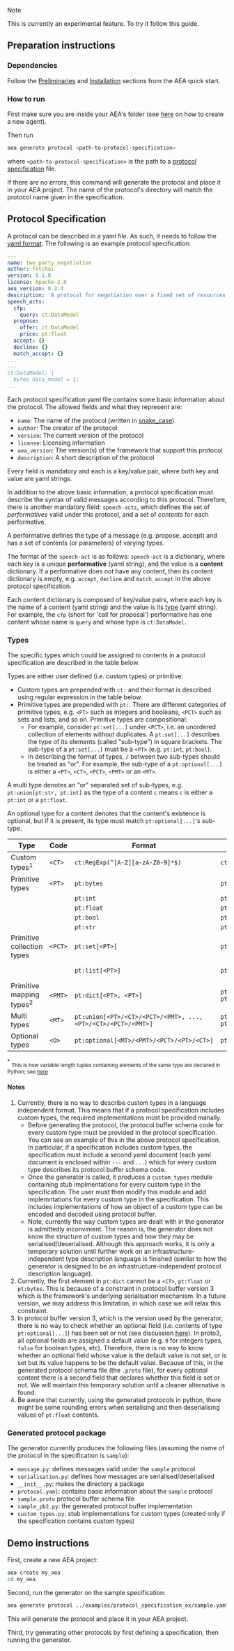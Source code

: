 <div class="admonition note">
  <p class="admonition-title">Note</p>
  <p>This is currently an experimental feature. To try it follow this guide.</p>
</div>

## Preparation instructions

### Dependencies

Follow the <a href="../quickstart/#preliminaries">Preliminaries</a> and <a href="../quickstart/#installation">Installation</a> sections from the AEA quick start.

### How to run

First make sure you are inside your AEA's folder (see <a href="../quickstart">here</a> on how to create a new agent).

Then run  

``` bash
aea generate protocol <path-to-protocol-specification>
```

where `<path-to-protocol-specification>` is the path to a <a href="./#protocol-specification">protocol specification</a> file. 


If there are no errors, this command will generate the protocol and place it in your AEA project. The name of the protocol's directory will match the protocol name given in the specification.

## Protocol Specification
A protocol can be described in a yaml file.
As such, it needs to follow the <a href="https://pyyaml.org/wiki/PyYAMLDocumentation" target="_blank">yaml format</a>. 
The following is an example protocol specification:

``` yaml
---
name: two_party_negotiation
author: fetchai
version: 0.1.0
license: Apache-2.0
aea_version: 0.2.4
description: 'A protocol for negotiation over a fixed set of resources involving two parties.'
speech_acts:
  cfp:
    query: ct:DataModel
  propose:
    offer: ct:DataModel
    price: pt:float
  accept: {}
  decline: {}
  match_accept: {}
...
---
ct:DataModel: |
  bytes data_model = 1;
...
```


Each protocol specification yaml file contains some basic information about the protocol. The allowed fields and what they represent are:

 * `name`: The name of the protocol (written in <a href="https://en.wikipedia.org/wiki/Snake_case" target="_blank">snake_case</a>)
 * `author`: The creator of the protocol
 * `version`: The current version of the protocol
 * `license`: Licensing information
 * `aea_version`: The version(s) of the framework that support this protocol 
 * `description`: A short description of the protocol

Every field is mandatory and each is a key/value pair, where both key and value are yaml strings. 

In addition to the above basic information, a protocol specification must describe the syntax of valid messages according to this protocol.
Therefore, there is another mandatory field: `speech-acts`, which defines the set of _performatives_ valid under this protocol, and a set of _contents_ for each performative. 

A performative defines the type of a message (e.g. propose, accept) and has a set of contents (or parameters) of varying types.    

The format of the `speech-act` is as follows:
`speech-act` is a dictionary, where each key is a unique **performative** (yaml string), and the value is a **content** dictionary. If a performative does not have any content, then its content dictionary is empty, e.g. `accept`, `decline` and `match_accept` in the above protocol specification.

Each content dictionary is composed of key/value pairs, where each key is the name of a content (yaml string) and the value is its <a href="./#types">type</a> (yaml string). For example, the `cfp` (short for 'call for proposal') performative has one content whose name is `query` and whose type is `ct:DataModel`.  

### Types

The specific types which could be assigned to contents in a protocol specification are described in the table below.

Types are either user defined (i.e. custom types) or primitive: 

* Custom types are prepended with `ct:` and their format is described using regular expression in the table below. 
* Primitive types are prepended with `pt:`. There are different categories of primitive types, e.g. `<PT>` such as integers and booleans, `<PCT>` such as sets and lists, and so on. Primitive types are compositional: 
    - For example, consider `pt:set[...]` under `<PCT>`, i.e. an unordered collection of elements without duplicates. A `pt:set[...]` describes the type of its elements (called "sub-type") in square brackets. The sub-type of a `pt:set[...]` must be a `<PT>` (e.g. `pt:int`, `pt:bool`). 
    - In describing the format of types, `/` between two sub-types should be treated as "or". For example, the sub-type of a `pt:optional[...]` is either a `<PT>`, `<CT>`, `<PCT>`, `<PMT>` or an `<MT>`.

A multi type denotes an "or" separated set of sub-types, e.g. `pt:union[pt:str, pt:int]` as the type of a content `c` means `c` is either a `pt:int` or a `pt:float`.

An optional type for a content denotes that the content's existence is optional, but if it is present, its type must match `pt:optional[...]`'s sub-type. 
                                                                                                                                                                 
| Type                       | Code          | Format                                                                                                        | Example                                  | In Python                          |
| ---------------------------| --------------| --------------------------------------------------------------------------------------------------------------|------------------------------------------|------------------------------------|
| Custom types<sup>1</sup>               | `<CT>`  | `ct:RegExp(^[A-Z][a-zA-Z0-9]*$)`                                                                              | `ct:DataModel`                           | Custom Class                       |
| Primitive types            | `<PT>`  | `pt:bytes`                                                                                                    | `pt:bytes`                               | `bytes`                            |
|                            |               | `pt:int`                                                                                                      | `pt:int`                                 | `int`                              |
|                            |               | `pt:float`                                                                                                    | `pt:float`                               | `float`                            |
|                            |               | `pt:bool`                                                                                                     | `pt:bool`                                | `bool`                             |
|                            |               | `pt:str`                                                                                                      | `pt:str`                                 | `str`                              |
| Primitive collection types | `<PCT>` | `pt:set[<PT>]`                                                                                          | `pt:set[pt:str]`                         | `FrozenSet[str]`                   |
|                            |               | `pt:list[<PT>]`                                                                                         | `pt:list[pt:int]`                        | `Tuple[int, ...]`<sup>*</sup>      |
| Primitive mapping types<sup>2</sup>    | `<PMT>` | `pt:dict[<PT>, <PT>]`                                                                 | `pt:dict[pt:str, pt:bool]`               | `Dict[str, bool]`                  |
| Multi types                | `<MT>`  | `pt:union[<PT>/<CT>/<PCT>/<PMT>, ..., <PT>/<CT>/<PCT>/<PMT>]` | `pt:union[ct:DataModel, pt:set[pt:str]]` | `Union[DataModel, FrozenSet[str]]` |
| Optional types             | `<O>`   | `pt:optional[<MT>/<PMT>/<PCT>/<PT>/<CT>]`                                       | `pt:optional[pt:bool]`                   | `Optional[bool]`                   |

<sup>*</sup> <sub>This is how variable length tuples containing elements of the same type are declared in Python; see <a href="https://docs.python.org/3/library/typing.html#typing.Tuple" target=_blank>here</a> </sub>

#### Notes

1. Currently, there is no way to describe custom types in a language independent format. This means that if a protocol specification includes custom types, the required implementations must be provided manally.
    * Before generating the protocol, the protocol buffer schema code for every custom type must be provided in the protocol specification. You can see an example of this in the above protocol specification. In particular, if a specification includes custom types, the specification must include a second yaml document (each yaml document is enclosed within `---` and `...`) which for every custom type describes its protocol buffer schema code.   
    * Once the generator is called, it produces a `custom_types` module containing stub implmentations for every custom type in the specification. The user must then modify this module and add implemntations for every custom type in the specification. This includes implementations of how an object of a custom type can be encoded and decoded using protocol buffer.
    * Note, currently the way custom types are dealt with in the generator is admittedly inconvinient. The reason is, the generator does not know the structure of custom types and how they may be serialised/deserialised. Although this approach works, it is only a temporary solution until further work on an infrastructure-independent type description language is finished (similar to how the generator is designed to be an infrastructure-independent protocol description language).
2. Currently, the first element in `pt:dict` cannot be a `<CT>`, `pt:float` or  `pt:bytes`. This is because of a constraint in protocol buffer version 3 which is the framework's underlying serialisation mechanism. In a future version, we may address this limitation, in which case we will relax this constraint.
3. In protocol buffer version 3, which is the version used by the generator, there is no way to check whether an optional field (i.e. contents of type `pt:optional[...]`) has been set or not (see discussion <a href="https://github.com/protocolbuffers/protobuf/issues/1606" target=_blank>here</a>). In proto3, all optional fields are assigned a default value (e.g. `0` for integers types, `false` for boolean types, etc). Therefore, there is no way to know whether an optional field whose value is the default value is not set, or is set but its value happens to be the default value. Because of this, in the generated protocol schema file (the `.proto` file), for every optional content there is a second field that declares whether this field is set or not. We will maintain this temporary solution until a cleaner alternative is found.
4. Be aware that currently, using the generated protocols in python, there might be some rounding errors when serialising and then deserialising values of `pt:float` contents.

### Generated protocol package

The generator currently produces the following files (assuming the name of the protocol in the specification is `sample`):

* `message.py`: defines messages valid under the `sample` protocol 
* `serialisation.py`: defines how messages are serialised/deserialised 
* `__init__.py`: makes the directory a package
* `protocol.yaml`: contains basic information about the `sample` protocol 
* `sample.proto` protocol buffer schema file
* `sample_pb2.py`: the generated protocol buffer implementation
* `custom_types.py`: stub implementations for custom types (created only if the specification contains custom types)

## Demo instructions

First, create a new AEA project:

``` bash
aea create my_aea
cd my_aea
```

Second, run the generator on the sample specification:

``` bash
aea generate protocol ../examples/protocol_specification_ex/sample.yaml
```

This will generate the protocol and place it in your AEA project.

Third, try generating other protocols by first defining a specification, then running the generator.



<br />
